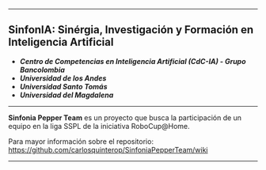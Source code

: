 ***

## SinfonIA: Sinérgia, Investigación y Formación en Inteligencia Artificial 
* _**Centro de Competencias en Inteligencia Artificial (CdC-IA) - Grupo Bancolombia**_
* _**Universidad de los Andes**_ 
* _**Universidad Santo Tomás**_ 
* _**Universidad del Magdalena**_

***

**Sinfonia Pepper Team** es un proyecto que busca la participación de un equipo en la liga SSPL de la iniciativa RoboCup@Home.

Para mayor información sobre el repositorio: 
https://github.com/carlosquinterop/SinfoniaPepperTeam/wiki

***